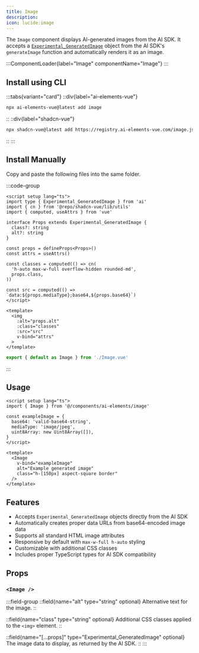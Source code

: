 ```yaml
---
title: Image
description:
icon: lucide:image
---
```


The `Image` component displays AI-generated images from the AI SDK. It accepts a [`Experimental_GeneratedImage`](https://ai-sdk.dev/docs/reference/ai-sdk-core/generate-image#generateimage) object from the AI SDK's `generateImage` function and automatically renders it as an image.

:::ComponentLoader{label="Image" componentName="Image"}
:::

## Install using CLI

:::tabs{variant="card"}
  ::div{label="ai-elements-vue"}
  ```sh
  npx ai-elements-vue@latest add image
  ```
  ::
  ::div{label="shadcn-vue"}

  ```sh
  npx shadcn-vue@latest add https://registry.ai-elements-vue.com/image.json
  ```
  ::
:::

## Install Manually

Copy and paste the following files into the same folder.

:::code-group
  ```vue [Image.vue]
  <script setup lang="ts">
  import type { Experimental_GeneratedImage } from 'ai'
  import { cn } from '@repo/shadcn-vue/lib/utils'
  import { computed, useAttrs } from 'vue'

  interface Props extends Experimental_GeneratedImage {
    class?: string
    alt?: string
  }

  const props = defineProps<Props>()
  const attrs = useAttrs()

  const classes = computed(() => cn(
    'h-auto max-w-full overflow-hidden rounded-md',
    props.class,
  ))

  const src = computed(() => `data:${props.mediaType};base64,${props.base64}`)
  </script>

  <template>
    <img
      :alt="props.alt"
      :class="classes"
      :src="src"
      v-bind="attrs"
    >
  </template>
  ```

  ```ts [index.ts]
  export { default as Image } from './Image.vue'
  ```
:::

## Usage

```vue
<script setup lang="ts">
import { Image } from '@/components/ai-elements/image'

const exampleImage = {
  base64: 'valid-base64-string',
  mediaType: 'image/jpeg',
  uint8Array: new Uint8Array([]),
}
</script>

<template>
  <Image
    v-bind="exampleImage"
    alt="Example generated image"
    class="h-[150px] aspect-square border"
  />
</template>
```

## Features

- Accepts `Experimental_GeneratedImage` objects directly from the AI SDK
- Automatically creates proper data URLs from base64-encoded image data
- Supports all standard HTML image attributes
- Responsive by default with `max-w-full h-auto` styling
- Customizable with additional CSS classes
- Includes proper TypeScript types for AI SDK compatibility

## Props

### `<Image />`

:::field-group
  ::field{name="alt" type="string" optional}
  Alternative text for the image.
  ::

  ::field{name="class" type="string" optional}
  Additional CSS classes applied to the `<img>` element.
  ::

  ::field{name="[...props]" type="Experimental_GeneratedImage" optional}
  The image data to display, as returned by the AI SDK.
  ::
:::
